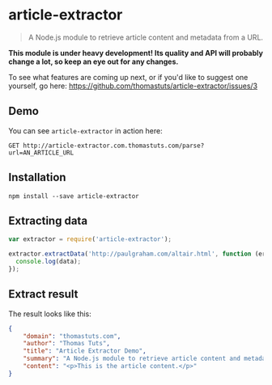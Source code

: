 # article-extractor

> A Node.js module to retrieve article content and metadata from a URL.

**This module is under heavy development! Its quality and API will probably change a lot, so keep an eye out for any changes.**

To see what features are coming up next, or if you'd like to suggest one yourself, go here: https://github.com/thomastuts/article-extractor/issues/3

## Demo
You can see `article-extractor` in action here:
```
GET http://article-extractor.com.thomastuts.com/parse?url=AN_ARTICLE_URL
```


## Installation
`npm install --save article-extractor`

## Extracting data
```js
var extractor = require('article-extractor');

extractor.extractData('http://paulgraham.com/altair.html', function (err, data) {
  console.log(data);
});

```

## Extract result
The result looks like this:
```json
{
    "domain": "thomastuts.com",
    "author": "Thomas Tuts",
    "title": "Article Extractor Demo",
    "summary": "A Node.js module to retrieve article content and metadata from a URL.",
    "content": "<p>This is the article content.</p>"
}
```
